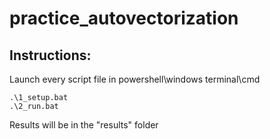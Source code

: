 # practice_autovectorization

## Instructions:

Launch every script file in powershell\windows terminal\cmd

```batch
.\1_setup.bat
.\2_run.bat
```
Results will be in the "results" folder
